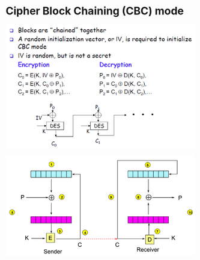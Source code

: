 # Cipher Block Chaining \(CBC\) mode

![](../../.gitbook/assets/image%20%2854%29.png)

![](../../.gitbook/assets/image%20%2838%29.png)


